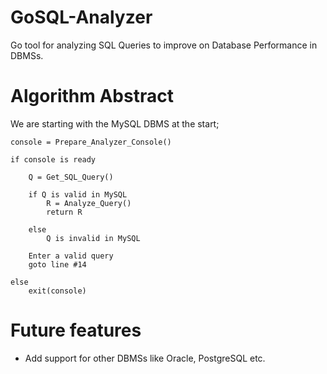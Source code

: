 # GoSQL-Analyzer

Go tool for analyzing SQL Queries to improve on Database Performance in DBMSs.



# Algorithm Abstract

We are starting with the MySQL DBMS at the start;

```psuedocode
console = Prepare_Analyzer_Console()

if console is ready

	Q = Get_SQL_Query()

	if Q is valid in MySQL
		R = Analyze_Query()
		return R

	else 
		Q is invalid in MySQL
		
	Enter a valid query
	goto line #14

else
	exit(console)
```



# Future features

* Add support for other DBMSs like Oracle, PostgreSQL etc.
